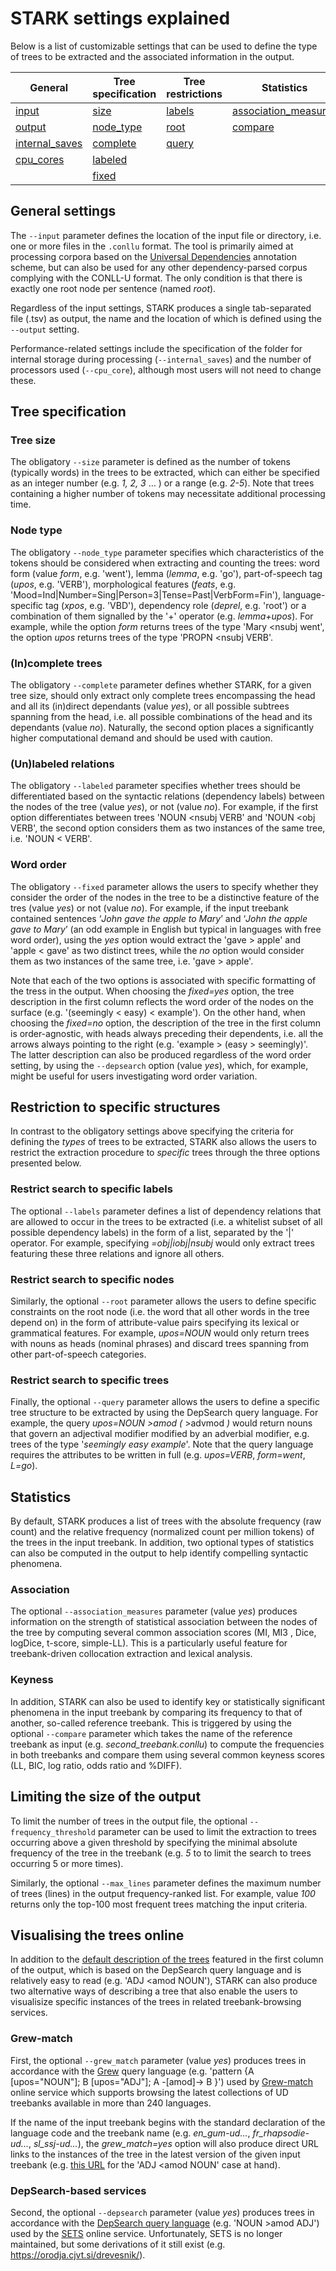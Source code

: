 # STARK settings explained

Below is a list of customizable settings that can be used to define the type of trees to be extracted and the associated information in the output. 

|General | Tree specification | Tree restrictions | Statistics | Other |
| --- | --- | --- | --- | --- | 
| [input](#general-settings) | [size](#tree-size) | [labels](#restrict-search-to-specific-labels) | [association_measures](#association) | [max_lines](#limiting-the-size-of-the-output) |
| [output](#general-settings) | [node_type](#node-type) | [root](#restrict-search-to-specific-nodes) | [compare](#keyness) | [frequency_threshold](#limiting-the-size-of-the-output) |
| [internal_saves](#general-settings) | [complete](#incomplete-trees) | [query](#restrict-search-to-specific-trees) |  | [grew_match](#grew-match) |
| [cpu_cores](#general-settings) | [labeled](#unlabeled-relations) |  |  | [depsearch](#depsearch-based-services) |
| | [fixed](#word-order) |  |  |  |

## General settings
The `--input` parameter defines the location of the input file or directory, i.e. one or more files in the `.conllu` format. The tool is primarily aimed at processing corpora based on the [Universal Dependencies](https://universaldependencies.org/) annotation scheme, but can also be used for any other dependency-parsed corpus complying with the CONLL-U format. The only condition is that there is exactly one root node per sentence (named _root_). 

Regardless of the input settings, STARK produces a single tab-separated file (.tsv) as output, the name and the location of which is defined using the `--output` setting.

Performance-related settings include the specification of the folder for internal storage during processing (`--internal_saves`) and the number of processors used (`--cpu_core`), although most users will not need to change these. 

## Tree specification

### Tree size

The obligatory `--size` parameter is defined as the number of tokens (typically words) in the trees to be extracted, which can either be specified as an integer number (e.g. _1, 2, 3_ … ) or a range (e.g. _2-5_). Note that trees containing a higher number of tokens may necessitate additional processing time.

### Node type
The obligatory `--node_type` parameter specifies which characteristics of the tokens should be considered when extracting and counting the trees: word form (value _form_, e.g. 'went'), lemma (_lemma_, e.g. 'go'), part-of-speech tag (_upos_, e.g. 'VERB'), morphological features (_feats_, e.g. 'Mood=Ind|Number=Sing|Person=3|Tense=Past|VerbForm=Fin'), language-specific tag (_xpos_, e.g. 'VBD'), dependency role (_deprel_, e.g. 'root') or a combination of them signalled by the '+' operator (e.g. _lemma+upos_). For example, while the option _form_ returns trees of the type 'Mary <nsubj went', the option _upos_ returns trees of the type 'PROPN <nsubj VERB'.

### (In)complete trees
The obligatory `--complete` parameter defines whether STARK, for a given tree size, should only extract only complete trees encompassing the head and all its (in)direct dependants (value _yes_), or all possible subtrees spanning from the head, i.e. all possible combinations of the head and its dependants (value _no_). Naturally, the second option places a significantly higher computational demand and should be used with caution.

### (Un)labeled relations
The obligatory `--labeled` parameter specifies whether trees should be differentiated based on the syntactic relations (dependency labels) between the nodes of the tree (value _yes_), or not (value _no_). For example, if the first option differentiates between trees 'NOUN <nsubj VERB' and 'NOUN <obj VERB', the second option considers them as two instances of the same tree, i.e. 'NOUN < VERB'.

### Word order
The obligatory `--fixed` parameter allows the users to specify whether they consider the order of the nodes in the tree to be a distinctive feature of the tres (value _yes_) or not (value _no_). For example, if the input treebank contained sentences ‘_John gave the apple to Mary_’ and ‘_John the apple gave to Mary_’ (an odd example in English but typical in languages with free word order), using the _yes_ option would extract the 'gave > apple' and 'apple < gave' as two distinct trees, while the _no_ option would consider them as two instances of the same tree, i.e. 'gave > apple'. 

Note that each of the two options is associated with specific formatting of the tress in the output. When choosing the _fixed=yes_ option, the tree description in the first column reflects the word order of the nodes on the surface (e.g. '(seemingly < easy) < example'). On the other hand, when choosing the _fixed=no_ option, the description of the tree in the first column is order-agnostic, with heads always preceding their dependents, i.e. all the arrows always pointing to the right (e.g. 'example > (easy > seemingly)'. The latter description can also be produced regardless of the word order setting, by using the `--depsearch` option (value _yes_), which, for example, might be useful for users investigating word order variation. 

## Restriction to specific structures
In contrast to the obligatory settings above specifying the criteria for defining the _types_ of trees to be extracted, STARK also allows the users to restrict the extraction procedure to _specific_ trees through the three options presented below.

### Restrict search to specific labels
The optional `--labels` parameter defines a list of dependency relations that are allowed to occur in the trees to be extracted (i.e. a whitelist subset of all possible dependency labels) in the form of a list, separated by the '|' operator. For example, specifying _=obj|iobj|nsubj_ would only extract trees featuring these three relations and ignore all others.

### Restrict search to specific nodes
Similarly, the optional `--root` parameter allows the users to define specific constraints on the root node (i.e. the word that all other words in the tree depend on) in the form of attribute-value pairs specifying its lexical or grammatical features. For example, _upos=NOUN_ would only return trees with nouns as heads (nominal phrases) and discard trees spanning from other part-of-speech categories.

### Restrict search to specific trees
Finally, the optional `--query` parameter allows the users to define a specific tree structure to be extracted by using the DepSearch query language. For example, the query _upos=NOUN >amod (_ >advmod _)_ would return nouns that govern an adjectival modifier modified by an adverbial modifier, e.g. trees of the type '_seemingly easy example_'. Note that the query language requires the attributes to be written in full (e.g. _upos=VERB_, _form=went_, _L=go_).

## Statistics
By default, STARK produces a list of trees with the absolute frequency (raw count) and the relative frequency (normalized count per million tokens) of the trees in the input treebank. In addition, two optional types of statistics can also be computed in the output to help identify compelling syntactic phenomena.

### Association
The optional `--association_measures` parameter (value _yes_) produces information on the strength of statistical association between the nodes of the tree by computing several common association scores (MI, MI3 , Dice, logDice, t-score, simple-LL). This is a particularly useful feature for treebank-driven collocation extraction and lexical analysis.

### Keyness
In addition, STARK can also be used to identify key or statistically significant phenomena in the input treebank by comparing its frequency to that of another, so-called reference treebank. This is triggered by using the optional `--compare` parameter which takes the name of the reference treebank as input (e.g. _second_treebank.conllu_) to compute the frequencies in both treebanks and compare them using several common keyness scores (LL, BIC, log ratio, odds ratio and %DIFF).

## Limiting the size of the output
To limit the number of trees in the output file, the optional `--frequency_threshold` parameter can be used to limit the extraction to trees occurring above a given threshold by specifying the minimal absolute frequency of the tree in the treebank (e.g. _5_ to to limit the search to trees occurring 5 or more times).

Similarly, the optional `--max_lines` parameter defines the maximum number of trees (lines) in the output frequency-ranked list. For example, value _100_ returns only the top-100 most frequent trees matching the input criteria.

## Visualising the trees online
In addition to the [default description of the trees](README.md#description-of-tree-structure) featured in the first column of the output, which is based on the DepSearch query language and is relatively easy to read (e.g. 'ADJ <amod NOUN'), STARK can also produce two alternative ways of describing a tree that also enable the users to visualisize specific instances of the trees in related treebank-browsing services.

### Grew-match
First, the optional `--grew_match` parameter (value _yes_) produces trees in accordance with the [Grew](https://grew.fr/doc/request/) query language (e.g. 'pattern {A [upos="NOUN"]; B [upos="ADJ"]; A -[amod]-> B }') used by [Grew-match](https://universal.grew.fr/) online service which supports browsing the latest collections of UD treebanks available in more than 240 languages. 

If the name of the input treebank begins with the standard declaration of the language code and the treebank name (e.g. _en_gum-ud..._, _fr_rhapsodie-ud..._, _sl_ssj-ud..._), the _grew_match=yes_ option will also produce direct URL links to the instances of the tree in the latest version of the given input treebank (e.g. [this URL](http://universal.grew.fr/?corpus=UD_English-GUM&request=pattern%20%7BB%20%5Bupos%3DNOUN%5D%3B%20A%20%5Bupos%3DADJ%5D%3B%20B%20-%5Bamod%5D-%3E%20A%3B%20B%20%3E%3E%20A%7D) for the 'ADJ <amod NOUN' case at hand).

### DepSearch-based services
Second, the optional `--depsearch` parameter (value _yes_) produces trees in accordance with the [DepSearch query language](https://orodja.cjvt.si/drevesnik/help/en/) (e.g. 'NOUN >amod ADJ') used by the [SETS](http://depsearch-depsearch.rahtiapp.fi/ds_demo/) online service. Unfortunately, SETS is no longer maintained, but some derivations of it still exist (e.g. https://orodja.cjvt.si/drevesnik/).




